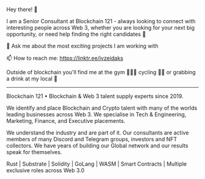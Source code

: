 Hey there! 👋

I am a Senior Consultant at Blockchain 121 - always looking to connect with interesting people across Web 3, whether you are looking for your next big opportunity, or need help finding the right candidates 👯 

💬 Ask me about the most exciting projects I am working with

📫 How to reach me: https://linktr.ee/jvzeidaks

Outside of blockchain you'll find me at the gym 🏋🏽‍♂ cycling 🚴‍♂️ or grabbing a drink at my local 🍺

-------------------------------------------------------------------------------------------------------------------------------------------------------------------------

Blockchain 121 • Blockchain & Web 3 talent supply experts since 2019. 

We identify and place Blockchain and Crypto talent with many of the worlds leading businesses across Web 3. We specialise in Tech & Engineering, Marketing, Finance, and Executive placements. 

We understand the industry and are part of it. Our consultants are active members of many Discord and Telegram groups, investors and NFT collectors. We have years of building our Global network and our results speak for themselves.

Rust | Substrate | Solidity | GoLang | WASM | Smart Contracts | Multiple exclusive roles across Web 3.0
